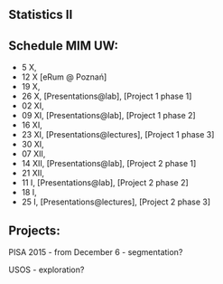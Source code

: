 Statistics II
-------------

Schedule MIM UW:
----------------

* 5 X,
* 12 X [eRum @ Poznań]
* 19 X, 
* 26 X, [Presentations@lab], [Project 1 phase 1]
* 02 XI, 
* 09 XI, [Presentations@lab], [Project 1 phase 2]
* 16 XI, 
* 23 XI, [Presentations@lectures], [Project 1 phase 3]
* 30 XI, 
* 07 XII,
* 14 XII, [Presentations@lab], [Project 2 phase 1]
* 21 XII,
* 11 I, [Presentations@lab], [Project 2 phase 2]
* 18 I,
* 25 I, [Presentations@lectures], [Project 2 phase 3] 

Projects:
---------

PISA 2015 - from December 6 - segmentation?

USOS - exploration? 
